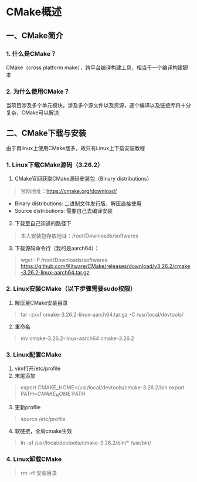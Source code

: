 # CMake概述
## 一、CMake简介
### 1. 什么是CMake？
CMake（cross platform make），跨平台编译构建工具，相当于一个编译构建脚本

### 2. 为什么使用CMake？
当项目涉及多个单元模块，涉及多个源文件以及资源，逐个编译以及链接库将十分复杂，CMake可以解决

## 二、CMake下载与安装
由于再linux上使用CMake居多，故只有Linux上下载安装教程

### 1. Linux下载CMake源码（3.26.2）
1. CMake官网获取CMake源码安装包（Binary distributions）
> 官网地址：https://cmake.org/download/
- Binary distributions: 二进制文件发行版，解压直接使用
- Source distributions: 需要自己去编译安装

2. 下载至自己知道的路径下
> 本人安装包存放地址：/root/Downloads/softwares

3. 下载源码命令行（我的是aarch64）：
> wget -P /root/Downloads/softwares https://github.com/Kitware/CMake/releases/download/v3.26.2/cmake-3.26.2-linux-aarch64.tar.gz


### 2. Linux安装CMake（以下步骤需要sudo权限）
1. 解压至CMake安装目录
> tar -zxvf cmake-3.26.2-linux-aarch64.tar.gz -C /usr/local/devtools/

2. 重命名
> mv cmake-3.26.2-linux-aarch64 cmake-3.26.2

### 3. Linux配置CMake
1. vim打开/etc/profile
2. 末尾添加
> export CMAKE_HOME=/usr/local/devtools/cmake-3.26.2/bin
export PATH=$CMAKE_HOME:$PATH
3. 更新profile
> source /etc/profile
4. 软链接，全局cmake生效
> ln -sf /usr/local/devtools/cmake-3.26.2/bin/* /usr/bin/

### 4. Linux卸载CMake
> rm -rf 安装目录 